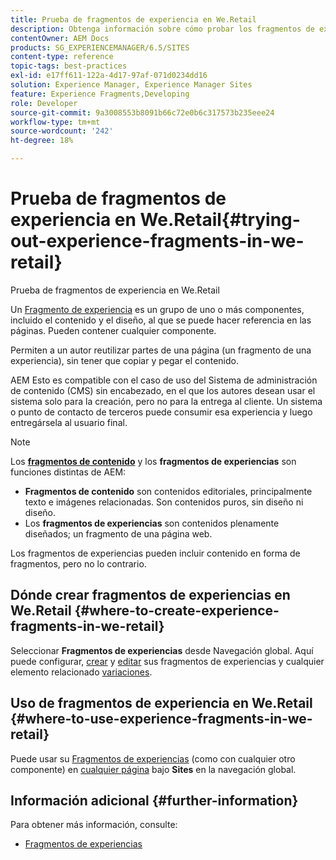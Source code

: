 ```yaml
---
title: Prueba de fragmentos de experiencia en We.Retail
description: Obtenga información sobre cómo probar los fragmentos de experiencias en Adobe Experience Manager mediante We.Retail.
contentOwner: AEM Docs
products: SG_EXPERIENCEMANAGER/6.5/SITES
content-type: reference
topic-tags: best-practices
exl-id: e17ff611-122a-4d17-97af-071d0234dd16
solution: Experience Manager, Experience Manager Sites
feature: Experience Fragments,Developing
role: Developer
source-git-commit: 9a3008553b8091b66c72e0b6c317573b235eee24
workflow-type: tm+mt
source-wordcount: '242'
ht-degree: 18%

---
```


# Prueba de fragmentos de experiencia en We.Retail{#trying-out-experience-fragments-in-we-retail}

Prueba de fragmentos de experiencia en We.Retail

Un [Fragmento de experiencia](/help/sites-authoring/experience-fragments.md) es un grupo de uno o más componentes, incluido el contenido y el diseño, al que se puede hacer referencia en las páginas. Pueden contener cualquier componente.

Permiten a un autor reutilizar partes de una página (un fragmento de una experiencia), sin tener que copiar y pegar el contenido.

AEM Esto es compatible con el caso de uso del Sistema de administración de contenido (CMS) sin encabezado, en el que los autores desean usar el sistema solo para la creación, pero no para la entrega al cliente. Un sistema o punto de contacto de terceros puede consumir esa experiencia y luego entregársela al usuario final.

>[!NOTE]
>
>Los **[fragmentos de contenido](/help/sites-developing/we-retail-content-fragments.md)** y los **fragmentos de experiencias** son funciones distintas de AEM:
>
>* **Fragmentos de contenido** son contenidos editoriales, principalmente texto e imágenes relacionadas. Son contenidos puros, sin diseño ni diseño.
>* Los **fragmentos de experiencias** son contenidos plenamente diseñados; un fragmento de una página web.
>
>Los fragmentos de experiencias pueden incluir contenido en forma de fragmentos, pero no lo contrario.

## Dónde crear fragmentos de experiencias en We.Retail {#where-to-create-experience-fragments-in-we-retail}

Seleccionar **Fragmentos de experiencias** desde Navegación global. Aquí puede configurar, [crear](/help/sites-authoring/experience-fragments.md#creating-an-experience-fragment) y [editar](/help/sites-authoring/experience-fragments.md#editing-your-experience-fragment) sus fragmentos de experiencias y cualquier elemento relacionado [variaciones](/help/sites-authoring/experience-fragments.md#creating-an-experience-fragment-variation).

## Uso de fragmentos de experiencia en We.Retail {#where-to-use-experience-fragments-in-we-retail}

Puede usar su [Fragmentos de experiencias](/help/sites-authoring/experience-fragments.md#using-your-experience-fragment) (como con cualquier otro componente) en [cualquier página](/help/sites-authoring/editing-content.md) bajo **Sites** en la navegación global.

## Información adicional {#further-information}

Para obtener más información, consulte:

* [Fragmentos de experiencias](/help/sites-authoring/experience-fragments.md)
